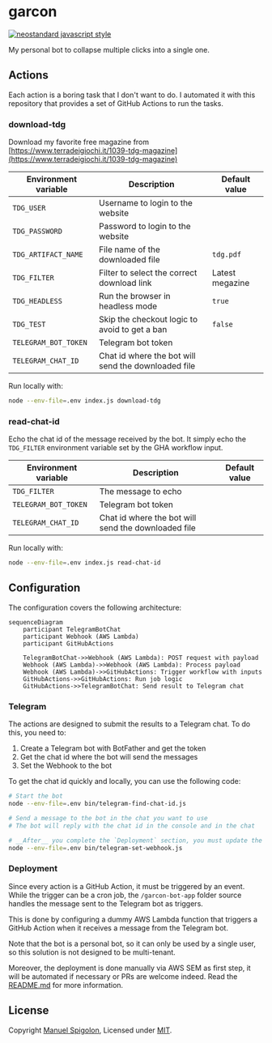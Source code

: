 # garcon

[![neostandard javascript style](https://img.shields.io/badge/code_style-neostandard-brightgreen?style=flat)](https://github.com/neostandard/neostandard)

My personal bot to collapse multiple clicks into a single one.


## Actions

Each action is a boring task that I don't want to do.
I automated it with this repository that provides a set of GitHub Actions to run the tasks.

### download-tdg

Download my favorite free magazine from [https://www.terradeigiochi.it/1039-tdg-magazine](https://www.terradeigiochi.it/1039-tdg-magazine)

| Environment variable | Description | Default value |
| --- | --- | --- |
| `TDG_USER` | Username to login to the website | |
| `TDG_PASSWORD` | Password to login to the website | |
| `TDG_ARTIFACT_NAME` | File name of the downloaded file | `tdg.pdf` |
| `TDG_FILTER` | Filter to select the correct download link | Latest megazine |
| `TDG_HEADLESS` | Run the browser in headless mode | `true` |
| `TDG_TEST` | Skip the checkout logic to avoid to get a ban | `false` |
| `TELEGRAM_BOT_TOKEN` | Telegram bot token | |
| `TELEGRAM_CHAT_ID` | Chat id where the bot will send the downloaded file | |

Run locally with:

```sh
node --env-file=.env index.js download-tdg
```

### read-chat-id

Echo the chat id of the message received by the bot.
It simply echo the `TDG_FILTER` environment variable set by the GHA workflow input.

| Environment variable | Description | Default value |
| --- | --- | --- |
| `TDG_FILTER` | The message to echo | |
| `TELEGRAM_BOT_TOKEN` | Telegram bot token | |
| `TELEGRAM_CHAT_ID` | Chat id where the bot will send the downloaded file | |

Run locally with:

```sh
node --env-file=.env index.js read-chat-id
```

## Configuration

The configuration covers the following architecture:

```mermaid
sequenceDiagram
    participant TelegramBotChat
    participant Webhook (AWS Lambda)
    participant GitHubActions

    TelegramBotChat->>Webhook (AWS Lambda): POST request with payload
    Webhook (AWS Lambda)->>Webhook (AWS Lambda): Process payload
    Webhook (AWS Lambda)->>GitHubActions: Trigger workflow with inputs
    GitHubActions->>GitHubActions: Run job logic
    GitHubActions->>TelegramBotChat: Send result to Telegram chat
```

### Telegram

The actions are designed to submit the results to a Telegram chat. To do this, you need to:
1. Create a Telegram bot with BotFather and get the token
2. Get the chat id where the bot will send the messages
3. Set the Webhook to the bot

To get the chat id quickly and locally, you can use the following code:

```sh
# Start the bot
node --env-file=.env bin/telegram-find-chat-id.js

# Send a message to the bot in the chat you want to use
# The bot will reply with the chat id in the console and in the chat

# __After__ you complete the `Deployment` section, you must update the telegram bot webhook
node --env-file=.env bin/telegram-set-webhook.js
```


### Deployment

Since every action is a GitHub Action, it must be triggered by an event.
While the trigger can be a cron job, the `/garcon-bot-app` folder source handles the message sent to the Telegram bot as triggers.

This is done by configuring a dummy AWS Lambda function that triggers a GitHub Action when it receives a message from the Telegram bot.

Note that the bot is a personal bot, so it can only be used by a single user, so this solution is not designed to be multi-tenant.

Moreover, the deployment is done manually via AWS SEM as first step, it will be automated if necessary or PRs are welcome indeed.
Read the [README.md](./garcon-bot-app/README.md) for more information.


## License

Copyright [Manuel Spigolon](https://github.com/Eomm), Licensed under [MIT](./LICENSE).

